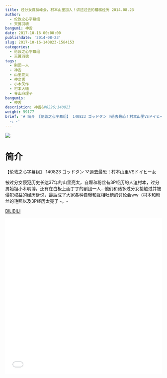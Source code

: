```yaml
---
title: 过分女首脑峰会，村本山里加入！讲述过去的糟糕经历 2014.08.23
author:
  - 伦敦之心字幕组
  - 天翼羽魂
bangumi: 神舌
date: 2017-10-16 00:00:00
publishdate: '2014-08-23'
slug: 2017-10-16-140823-1584153
categories:
  - 伦敦之心字幕组
  - 天翼羽魂
tags:
  - 剧团一人
  - 神舌
  - 山里亮太
  - 神之舌
  - 小木矢作
  - 村本大辅
  - 脊山麻理子
bangumis:
  - 神舌
description: 神舌&#8226;140823
weight: 59177
brief: '# 简介 【伦敦之心字幕组】 140823 ゴッドタン ▽過去最恐！村本山里VSドイヒー女 被过分女侵犯历史长达37年的山里亮太，自爆和粉丝有3P经历的人渣村本，过分男始祖小木明博，还有在白板上画丁丁的剧团一人...他们和诸多过分女接触过并被侵犯权益的经历诉说，最后成了大家各种自曝和互相吐槽的讨论会ww（村本和粉丝的艳照以及3P经历太亮了
  -。-'
---
```


![](https://i.imgur.com/zMCMQD8.jpg)

# 简介  
【伦敦之心字幕组】 140823 ゴッドタン ▽過去最恐！村本山里VSドイヒー女


被过分女侵犯历史长达37年的山里亮太，自爆和粉丝有3P经历的人渣村本，过分男始祖小木明博，还有在白板上画丁丁的剧团一人...他们和诸多过分女接触过并被侵犯权益的经历诉说，最后成了大家各种自曝和互相吐槽的讨论会ww（村本和粉丝的艳照以及3P经历太亮了 -。-

  [BILIBILI](https://www.bilibili.com/video/av1584153/)


<div class="vcontainer">  <iframe class='video' src="//www.bilibili.com/blackboard/player.html?aid=1584153" width="100%" height="500" frameborder="0" allowfullscreen="allowfullscreen"></iframe></div>
